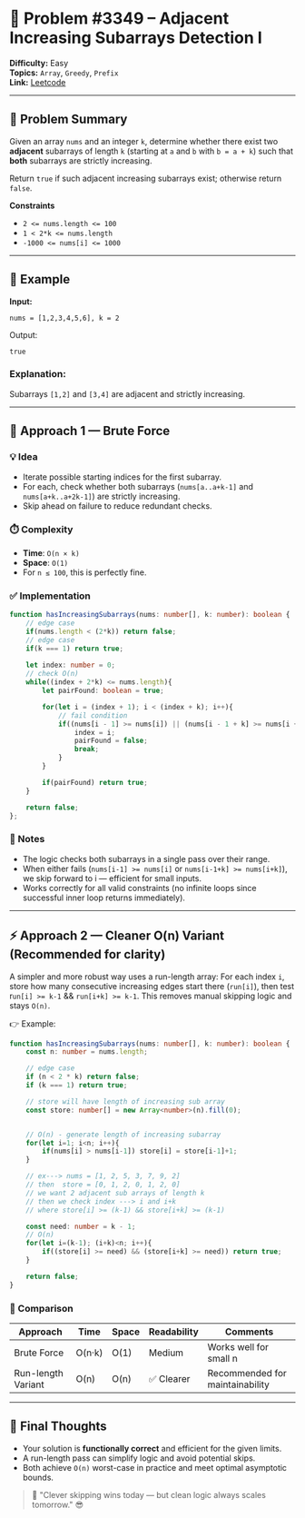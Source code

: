 # 🧩 Problem #3349 – Adjacent Increasing Subarrays Detection I

**Difficulty:** Easy  
**Topics:**  `Array`, `Greedy`, `Prefix`  
**Link:** [Leetcode](https://leetcode.com/problems/adjacent-increasing-subarrays-detection-i)

---

## 🎯 Problem Summary

Given an array `nums` and an integer `k`, determine whether there exist two **adjacent** subarrays of length `k` (starting at `a` and `b` with `b = a + k`) such that **both** subarrays are strictly increasing.

Return `true` if such adjacent increasing subarrays exist; otherwise return `false`.

**Constraints**
- `2 <= nums.length <= 100`
- `1 < 2*k <= nums.length`
- `-1000 <= nums[i] <= 1000`

---

## 🧩 Example  

**Input:**  
```text
nums = [1,2,3,4,5,6], k = 2
```

Output:

```text
true
```


### Explanation:
Subarrays `[1,2]` and `[3,4]` are adjacent and strictly increasing.

---

## 🧠 Approach 1 — Brute Force

### 💡 Idea

- Iterate possible starting indices for the first subarray.
- For each, check whether both subarrays (`nums[a..a+k-1]` and `nums[a+k..a+2k-1]`) are strictly increasing.
- Skip ahead on failure to reduce redundant checks.

### ⏱️ Complexity

- **Time**: `O(n × k)`
- **Space**: `O(1)`
- For `n ≤ 100`, this is perfectly fine.

### ✅ Implementation

```TypeScript []
function hasIncreasingSubarrays(nums: number[], k: number): boolean {
    // edge case
    if(nums.length < (2*k)) return false;
    // edge case
    if(k === 1) return true;
    
    let index: number = 0;
    // check O(n)
    while((index + 2*k) <= nums.length){
        let pairFound: boolean = true;

        for(let i = (index + 1); i < (index + k); i++){
            // fail condition
            if((nums[i - 1] >= nums[i]) || (nums[i - 1 + k] >= nums[i + k])){
                index = i;
                pairFound = false;
                break;
            }
        }

        if(pairFound) return true;
    }

    return false;
};
```

### 🧩 Notes

- The logic checks both subarrays in a single pass over their range.
- When either fails (`nums[i-1] >= nums[i]` or `nums[i-1+k] >= nums[i+k]`), we skip forward to i — efficient for small inputs.
- Works correctly for all valid constraints (no infinite loops since successful inner loop returns immediately).

---

## ⚡ Approach 2 — Cleaner O(n) Variant (Recommended for clarity)

A simpler and more robust way uses a run-length array:
For each index `i`, store how many consecutive increasing edges start there (`run[i]`), then test r`un[i] >= k-1` && `run[i+k] >= k-1`.
This removes manual skipping logic and stays `O(n)`.

👉 Example:

```Typescript []
function hasIncreasingSubarrays(nums: number[], k: number): boolean {
    const n: number = nums.length;

    // edge case
    if (n < 2 * k) return false;
    if (k === 1) return true;

    // store will have length of increasing sub array
    const store: number[] = new Array<number>(n).fill(0);


    // O(n) - generate length of increasing subarray
    for(let i=1; i<n; i++){
        if(nums[i] > nums[i-1]) store[i] = store[i-1]+1;
    }

    // ex---> nums = [1, 2, 5, 3, 7, 9, 2]
    // then  store = [0, 1, 2, 0, 1, 2, 0]
    // we want 2 adjacent sub arrays of length k
    // then we check index ---> i and i+k
    // where store[i] >= (k-1) && store[i+k] >= (k-1)

    const need: number = k - 1;
    // O(n)
    for(let i=(k-1); (i+k)<n; i++){
        if((store[i] >= need) && (store[i+k] >= need)) return true;
    }

    return false;
}
```

### 🔬 Comparison

| Approach |	Time |	Space |	Readability |	Comments |
| -------- | ----- | ------ | ----------- | -------- |
| Brute Force |	O(n·k) |	O(1) |	Medium |	Works well for small n |
| Run-length Variant |	O(n) |	O(n) |	✅ Clearer |	Recommended for maintainability |

---

## 🏁 Final Thoughts

- Your solution is **functionally correct** and efficient for the given limits.
- A run-length pass can simplify logic and avoid potential skips.
- Both achieve `O(n)` worst-case in practice and meet optimal asymptotic bounds.

> 💬 "Clever skipping wins today — but clean logic always scales tomorrow." 😎
